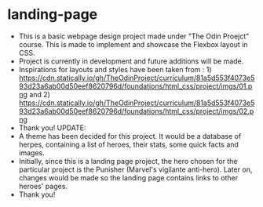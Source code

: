 # landing-page
* This is a basic webpage design project made under "The Odin Proejct" course. This is made to implement and showcase the Flexbox layout in CSS.
* Project is currently in development and future additions will be made.
* Inspirations for layouts and styles have been taken from : 1) https://cdn.statically.io/gh/TheOdinProject/curriculum/81a5d553f4073e593d23a6ab00d50eef8620796d/foundations/html_css/project/imgs/01.png and 2) https://cdn.statically.io/gh/TheOdinProject/curriculum/81a5d553f4073e593d23a6ab00d50eef8620796d/foundations/html_css/project/imgs/02.png
* Thank you!
UPDATE:
* A theme has been decided for this project. It would be a database of herpes, containing a list of heroes, their stats, some quick facts and images. 
* Initially, since this is a landing page project, the hero chosen for the particular project is the Punisher (Marvel's vigilante anti-hero). Later on, changes would be made so the landing page contains links to other heroes' pages.
* Thank you! 